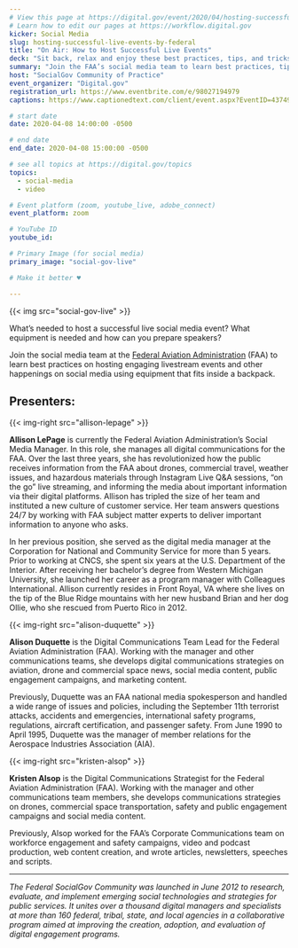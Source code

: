```yaml
---
# View this page at https://digital.gov/event/2020/04/hosting-successful-live-events-by-federal
# Learn how to edit our pages at https://workflow.digital.gov
kicker: Social Media
slug: hosting-successful-live-events-by-federal
title: "On Air: How to Host Successful Live Events"
deck: "Sit back, relax and enjoy these best practices, tips, and tricks from the Federal Aviation Administration’s Social Media Team"
summary: "Join the FAA’s social media team to learn best practices, tips, and tricks for hosting engaging live events."
host: "SocialGov Community of Practice"
event_organizer: "Digital.gov"
registration_url: https://www.eventbrite.com/e/98027194979
captions: https://www.captionedtext.com/client/event.aspx?EventID=4374994&CustomerID=321

# start date
date: 2020-04-08 14:00:00 -0500

# end date
end_date: 2020-04-08 15:00:00 -0500

# see all topics at https://digital.gov/topics
topics:
  - social-media
  - video

# Event platform (zoom, youtube_live, adobe_connect)
event_platform: zoom

# YouTube ID
youtube_id:

# Primary Image (for social media)
primary_image: "social-gov-live"

# Make it better ♥

---
```


{{< img src="social-gov-live" >}}

What’s needed to host a successful live social media event? What equipment is needed and how can you prepare speakers?

Join the social media team at the [Federal Aviation Administration](https://www.faa.gov/) (FAA) to learn best practices on hosting engaging livestream events and other happenings on social media using equipment that fits inside a backpack.

## Presenters:

{{< img-right src="allison-lepage" >}}

**Allison LePage** is currently the Federal Aviation Administration’s Social Media Manager. In this role, she manages all digital communications for the FAA. Over the last three years, she has revolutionized how the public receives information from the FAA about drones, commercial travel, weather issues, and hazardous materials through Instagram Live Q&A sessions, “on the go” live streaming, and informing the media about important information via their digital platforms. Allison has tripled the size of her team and instituted a new culture of customer service. Her team answers questions 24/7 by working with FAA subject matter experts to deliver important information to anyone who asks.

In her previous position, she served as the digital media manager at the Corporation for National and Community Service for more than 5 years. Prior to working at CNCS, she spent six years at the U.S. Department of the Interior. After receiving her bachelor’s degree from Western Michigan University, she launched her career as a program manager with Colleagues International. Allison currently resides in Front Royal, VA where she lives on the tip of the Blue Ridge mountains with her new husband Brian and her dog Ollie, who she rescued from Puerto Rico in 2012.

{{< img-right src="alison-duquette" >}}

**Alison Duquette** is the Digital Communications Team Lead for the Federal Aviation Administration (FAA). Working with the manager and other communications teams, she develops digital communications strategies on aviation, drone and commercial space news, social media content, public engagement campaigns, and marketing content.

Previously, Duquette was an FAA national media spokesperson and handled a wide range of issues and policies, including the September 11th terrorist attacks, accidents and emergencies, international safety programs, regulations, aircraft certification, and passenger safety. From June 1990 to April 1995, Duquette was the manager of member relations for the Aerospace Industries Association (AIA).

{{< img-right src="kristen-alsop" >}}

**Kristen Alsop** is the Digital Communications Strategist for the Federal Aviation Administration (FAA). Working with the manager and other communications team members, she develops communications strategies on drones, commercial space transportation, safety and public engagement campaigns and social media content.

Previously, Alsop worked for the FAA’s Corporate Communications team on workforce engagement and safety campaigns, video and podcast production, web content creation, and wrote articles, newsletters, speeches and scripts.

---

*The Federal SocialGov Community was launched in June 2012 to research, evaluate, and implement emerging social technologies and strategies for public services. It unites over a thousand digital managers and specialists at more than 160 federal, tribal, state, and local agencies in a collaborative program aimed at improving the creation, adoption, and evaluation of digital engagement programs.*
